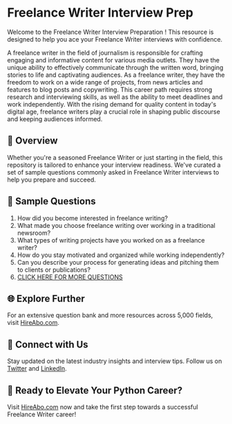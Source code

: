 # Freelance Writer Interview Prep

Welcome to the Freelance Writer Interview Preparation ! This resource is designed to help you ace your Freelance Writer interviews with confidence.

A freelance writer in the field of journalism is responsible for crafting engaging and informative content for various media outlets. They have the unique ability to effectively communicate through the written word, bringing stories to life and captivating audiences. As a freelance writer, they have the freedom to work on a wide range of projects, from news articles and features to blog posts and copywriting. This career path requires strong research and interviewing skills, as well as the ability to meet deadlines and work independently. With the rising demand for quality content in today's digital age, freelance writers play a crucial role in shaping public discourse and keeping audiences informed.

## 🚀 Overview

Whether you're a seasoned Freelance Writer or just starting in the field, this repository is tailored to enhance your interview readiness. We've curated a set of sample questions commonly asked in Freelance Writer interviews to help you prepare and succeed.

## 📝 Sample Questions

1. How did you become interested in freelance writing?
2. What made you choose freelance writing over working in a traditional newsroom?
3. What types of writing projects have you worked on as a freelance writer?
4. How do you stay motivated and organized while working independently?
5. Can you describe your process for generating ideas and pitching them to clients or publications?
6. [CLICK HERE FOR MORE QUESTIONS](https://hireabo.com/job/8_0_9/Freelance%20Writer)

## 🌐 Explore Further

For an extensive question bank and more resources across 5,000 fields, visit [HireAbo.com](https://www.hireabo.com).

## 📱 Connect with Us

Stay updated on the latest industry insights and interview tips. Follow us on [Twitter](https://twitter.com/hireabo) and [LinkedIn](https://www.linkedin.com/in/hire-abo-3609972a8/).

## 🚀 Ready to Elevate Your Python Career?

Visit [HireAbo.com](https://www.hireabo.com) now and take the first step towards a successful Freelance Writer career!
